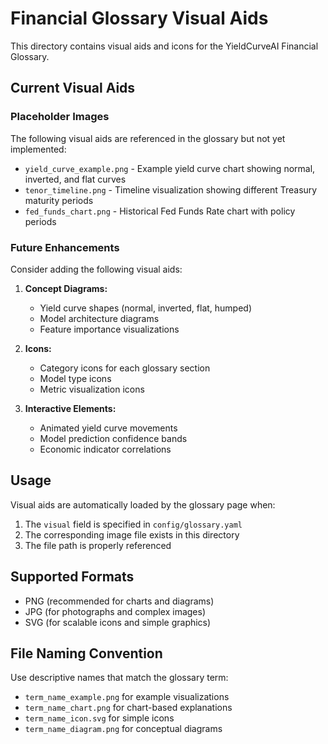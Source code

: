 # Financial Glossary Visual Aids

This directory contains visual aids and icons for the YieldCurveAI Financial Glossary.

## Current Visual Aids

### Placeholder Images
The following visual aids are referenced in the glossary but not yet implemented:

- `yield_curve_example.png` - Example yield curve chart showing normal, inverted, and flat curves
- `tenor_timeline.png` - Timeline visualization showing different Treasury maturity periods
- `fed_funds_chart.png` - Historical Fed Funds Rate chart with policy periods

### Future Enhancements

Consider adding the following visual aids:

1. **Concept Diagrams:**
   - Yield curve shapes (normal, inverted, flat, humped)
   - Model architecture diagrams
   - Feature importance visualizations

2. **Icons:**
   - Category icons for each glossary section
   - Model type icons
   - Metric visualization icons

3. **Interactive Elements:**
   - Animated yield curve movements
   - Model prediction confidence bands
   - Economic indicator correlations

## Usage

Visual aids are automatically loaded by the glossary page when:
1. The `visual` field is specified in `config/glossary.yaml`
2. The corresponding image file exists in this directory
3. The file path is properly referenced

## Supported Formats

- PNG (recommended for charts and diagrams)
- JPG (for photographs and complex images)
- SVG (for scalable icons and simple graphics)

## File Naming Convention

Use descriptive names that match the glossary term:
- `term_name_example.png` for example visualizations
- `term_name_chart.png` for chart-based explanations
- `term_name_icon.svg` for simple icons
- `term_name_diagram.png` for conceptual diagrams 